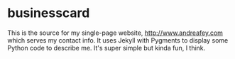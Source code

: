 businesscard
============

This is the source for my single-page website, http://www.andreafey.com which serves my contact info. It uses Jekyll with Pygments to display some
Python code to describe me. It's super simple but kinda fun, I think.
